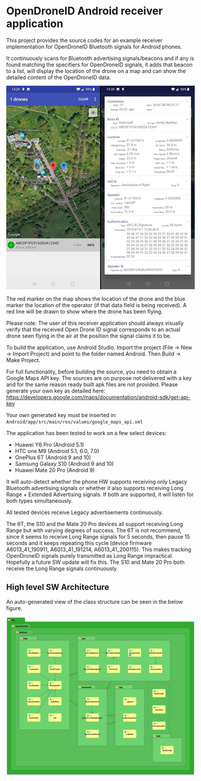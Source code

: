 # OpenDroneID Android receiver application

This project provides the source codes for an example receiver implementation for OpenDroneID Bluetooth signals for Android phones.

It continuously scans for Bluetooth advertising signals/beacons and if any is found matching the specifiers for OpenDroneID signals, it adds that beacon to a list, will display the location of the drone on a map and can show the detailed content of the OpenDroneID data.

![](Screenshot.jpg)

The red marker on the map shows the location of the drone and the blue marker the location of the operator (if that data field is being received). A red line will be drawn to show where the drone has been flying.

Please note: The user of this receiver application should always visually verify that the received Open Drone ID signal corresponds to an actual drone seen flying in the air at the position the signal claims it to be.

To build the application, use Android Studio. Import the project (File -> New -> Import Project) and point to the folder named Android. Then Build -> Make Project.

For full functionality, before building the source, you need to obtain a Google Maps API key. The sources are on purpose not delivered with a key and for the same reason ready built apk files are not provided. Please generate your own key as detailed here:
https://developers.google.com/maps/documentation/android-sdk/get-api-key

Your own generated key must be inserted in:
`Android/app/src/main/res/values/google_maps_api.xml`

The application has been tested to work on a few select devices:
- Huawei Y6 Pro (Android 5.1)
- HTC one M9 (Android 5.1, 6.0, 7.0)
- OnePlus 6T (Android 9 and 10)
- Samsung Galaxy S10 (Android 9 and 10)
- Huawei Mate 20 Pro (Android 9)

It will auto-detect whether the phone HW supports receiving only Legacy Bluetooth advertising signals or whether it also supports receiving Long Range + Extended Advertising signals. If both are supported, it will listen for both types simultaneously.

All tested devices receive Legacy advertisements continuously.

The 6T, the S10 and the Mate 20 Pro devices all support receiving Long Range but with varying degrees of success. The 6T is not recommend, since it seems to receive Long Range signals for 5 seconds, then pause 15 seconds and it keeps repeating this cycle (device firmware A6013_41_190911, A6013_41_191214, A6013_41_200115). This makes tracking OpenDroneID signals purely transmitted as Long Range impractical. Hopefully a future SW update will fix this. The S10 and Mate 20 Pro both receive the Long Range signals continuously.

## High level SW Architecture

An auto-generated view of the class structure can be seen in the below figure.

![](OpenDroneID.jpg)
